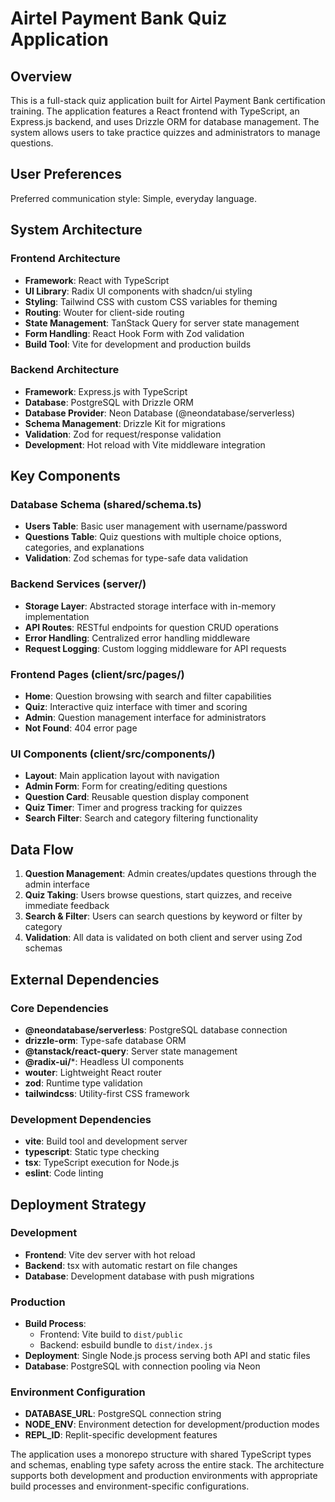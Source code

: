 # Airtel Payment Bank Quiz Application

## Overview

This is a full-stack quiz application built for Airtel Payment Bank certification training. The application features a React frontend with TypeScript, an Express.js backend, and uses Drizzle ORM for database management. The system allows users to take practice quizzes and administrators to manage questions.

## User Preferences

Preferred communication style: Simple, everyday language.

## System Architecture

### Frontend Architecture
- **Framework**: React with TypeScript
- **UI Library**: Radix UI components with shadcn/ui styling
- **Styling**: Tailwind CSS with custom CSS variables for theming
- **Routing**: Wouter for client-side routing
- **State Management**: TanStack Query for server state management
- **Form Handling**: React Hook Form with Zod validation
- **Build Tool**: Vite for development and production builds

### Backend Architecture
- **Framework**: Express.js with TypeScript
- **Database**: PostgreSQL with Drizzle ORM
- **Database Provider**: Neon Database (@neondatabase/serverless)
- **Schema Management**: Drizzle Kit for migrations
- **Validation**: Zod for request/response validation
- **Development**: Hot reload with Vite middleware integration

## Key Components

### Database Schema (shared/schema.ts)
- **Users Table**: Basic user management with username/password
- **Questions Table**: Quiz questions with multiple choice options, categories, and explanations
- **Validation**: Zod schemas for type-safe data validation

### Backend Services (server/)
- **Storage Layer**: Abstracted storage interface with in-memory implementation
- **API Routes**: RESTful endpoints for question CRUD operations
- **Error Handling**: Centralized error handling middleware
- **Request Logging**: Custom logging middleware for API requests

### Frontend Pages (client/src/pages/)
- **Home**: Question browsing with search and filter capabilities
- **Quiz**: Interactive quiz interface with timer and scoring
- **Admin**: Question management interface for administrators
- **Not Found**: 404 error page

### UI Components (client/src/components/)
- **Layout**: Main application layout with navigation
- **Admin Form**: Form for creating/editing questions
- **Question Card**: Reusable question display component
- **Quiz Timer**: Timer and progress tracking for quizzes
- **Search Filter**: Search and category filtering functionality

## Data Flow

1. **Question Management**: Admin creates/updates questions through the admin interface
2. **Quiz Taking**: Users browse questions, start quizzes, and receive immediate feedback
3. **Search & Filter**: Users can search questions by keyword or filter by category
4. **Validation**: All data is validated on both client and server using Zod schemas

## External Dependencies

### Core Dependencies
- **@neondatabase/serverless**: PostgreSQL database connection
- **drizzle-orm**: Type-safe database ORM
- **@tanstack/react-query**: Server state management
- **@radix-ui/***: Headless UI components
- **wouter**: Lightweight React router
- **zod**: Runtime type validation
- **tailwindcss**: Utility-first CSS framework

### Development Dependencies
- **vite**: Build tool and development server
- **typescript**: Static type checking
- **tsx**: TypeScript execution for Node.js
- **eslint**: Code linting

## Deployment Strategy

### Development
- **Frontend**: Vite dev server with hot reload
- **Backend**: tsx with automatic restart on file changes
- **Database**: Development database with push migrations

### Production
- **Build Process**: 
  - Frontend: Vite build to `dist/public`
  - Backend: esbuild bundle to `dist/index.js`
- **Deployment**: Single Node.js process serving both API and static files
- **Database**: PostgreSQL with connection pooling via Neon

### Environment Configuration
- **DATABASE_URL**: PostgreSQL connection string
- **NODE_ENV**: Environment detection for development/production modes
- **REPL_ID**: Replit-specific development features

The application uses a monorepo structure with shared TypeScript types and schemas, enabling type safety across the entire stack. The architecture supports both development and production environments with appropriate build processes and environment-specific configurations.
